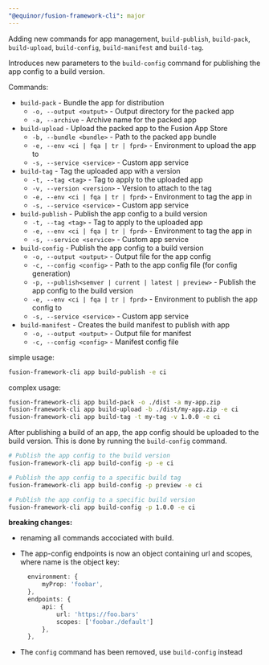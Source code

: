 ```yaml
---
"@equinor/fusion-framework-cli": major
---
```


Adding new commands for app management, `build-publish`,  `build-pack`, `build-upload`, `build-config`, `build-manifest` and `build-tag`.

Introduces new parameters to the `build-config` command for publishing the app config to a build version.

Commands:

- `build-pack` - Bundle the app for distribution
  - `-o, --output <output>` - Output directory for the packed app
  - `-a, --archive` - Archive name for the packed app
- `build-upload` - Upload the packed app to the Fusion App Store
  - `-b, --bundle <bundle>` - Path to the packed app bundle
  - `-e, --env <ci | fqa | tr | fprd>` - Environment to upload the app to
  - `-s, --service <service>` - Custom app service
- `build-tag` - Tag the uploaded app with a version
  - `-t, --tag <tag>` - Tag to apply to the uploaded app
  - `-v, --version <version>` - Version to attach to the tag
  - `-e, --env <ci | fqa | tr | fprd>` - Environment to tag the app in
  - `-s, --service <service>` - Custom app service
- `build-publish` - Publish the app config to a build version
  - `-t, --tag <tag>` - Tag to apply to the uploaded app
  - `-e, --env <ci | fqa | tr | fprd>` - Environment to tag the app in
  - `-s, --service <service>` - Custom app service
- `build-config` - Publish the app config to a build version
  - `-o, --output <output>` - Output file for the app config
  - `-c, --config <config>` - Path to the app config file (for config generation)
  - `-p, --publish<semver | current | latest | preview>` - Publish the app config to the build version
  - `-e, --env <ci | fqa | tr | fprd>` - Environment to publish the app config to
  - `-s, --service <service>` - Custom app service
- `build-manifest` - Creates the build manifest to publish with app
  - `-o, --output <output>` - Output file for manifest
  - `-c, --config <config>` - Manifest config file

simple usage:
```sh
fusion-framework-cli app build-publish -e ci
```

complex usage:
```sh
fusion-framework-cli app build-pack -o ./dist -a my-app.zip
fusion-framework-cli app build-upload -b ./dist/my-app.zip -e ci
fusion-framework-cli app build-tag -t my-tag -v 1.0.0 -e ci
```

After publishing a build of an app, the app config should be uploaded to the build version. This is done by running the `build-config` command.

```sh
# Publish the app config to the build version
fusion-framework-cli app build-config -p -e ci

# Publish the app config to a specific build tag
fusion-framework-cli app build-config -p preview -e ci

# Publish the app config to a specific build version
fusion-framework-cli app build-config -p 1.0.0 -e ci
```

__breaking changes:__

- renaming all commands accociated with build.
- The app-config endpoints is now an object containing url and scopes, where name is the object key:

  ```ts
    environment: {
        myProp: 'foobar',
    },
    endpoints: {
        api: {
            url: 'https://foo.bars'
            scopes: ['foobar./default']
        },
    },
  ```
- The `config` command has been removed, use `build-config` instead
